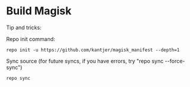 Build Magisk
=====================

Tip and tricks:

Repo init command:

	repo init -u https://github.com/kantjer/magisk_manifest --depth=1

Sync source (for future syncs, if you have errors, try "repo sync --force-sync")

	repo sync
